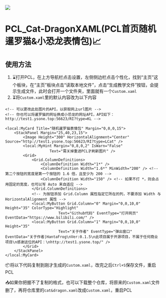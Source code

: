 ![](https://s21.ax1x.com/2024/07/31/pkOjw24.png)

# PCL_Cat-DragonXAML(PCL首页随机暹罗猫&小恐龙表情包)📈
## 使用方法
1. ⌛打开PCL，在上方导航栏点击设置，左侧侧边栏点击个性化，找到“主页”这个板块，在“主页”板块点击“读取本地文件”，点击“生成教学文件”按钮，会提示生成文件，此时会打开一个文件夹，里面就有一个`Custom.xaml`
2. ⏳将`Custom.xaml`里的默认内容改为以下内容
```
<!-- 可以更改此处图片的API，以获取网上url图片 -->
<!-- 你也可以将暹罗猫的网址换成小恐龙的网址API，API如下：http://test1.ysone.top:56623/RI?type=KL -->

<local:MyCard Title="随机暹罗猫表情包" Margin="0,0,0,15">
    <StackPanel Margin="25,40,23,15">
        <Image Height="300" HorizontalAlignment="Center" Source="http://test1.ysone.top:56623/RI?type=LCat" />
        <local:MyHint Margin="0,8,0,2" IsWarn="False"
                    Text="需关掉重进PCL才刷新图片" />
        <Grid>
            <Grid.ColumnDefinitions>
                <ColumnDefinition Width="1*" />
                <ColumnDefinition Width="1.6*" MinWidth="200" /> <!-- 第二个按钮的宽度是第一个按钮的 1.6 倍，且至少为 200 -->
                <ColumnDefinition Width="150" /> <!-- 如果不打 *，则会占用固定的宽度，也可以写 Auto 来自适应 -->
            </Grid.ColumnDefinitions>
            <!-- 为按钮添加 Grid.Column 属性指定它所在的列，不要添加 Width 与 HorizontalAlignment 属性 -->
            <local:MyButton Grid.Column="0" Margin="0,0,10,0" Height="35" ColorType="Highlight"
                        Text="Github代码" EventType="打开网页" EventData="https://www.bilibili.com/" />
            <local:MyButton Grid.Column="1" Margin="0,0,10,0" Height="35" 
                        Text="关于作者" EventType="弹出窗口" EventData="关于作者|HantaFrog\nVer:0.1.5\n此项目属于开源项目，不属于任何商业项目\n感谢这位的API：\nhttp://test1.ysone.top/" />
        </Grid>
    </StackPanel>
</local:MyCard>
```
📦将以下代码复制到刚才生成的`Custom.xaml`，改完之后`Ctrl+S`保存文件，重启PCL

📥如果你把握不了复制的格式，也可以下载整个仓库，将原来的`Custom.xaml`文件删了，再将仓库里的`cat&dragon.xaml`改成`Custom.xaml`，重启PCL
